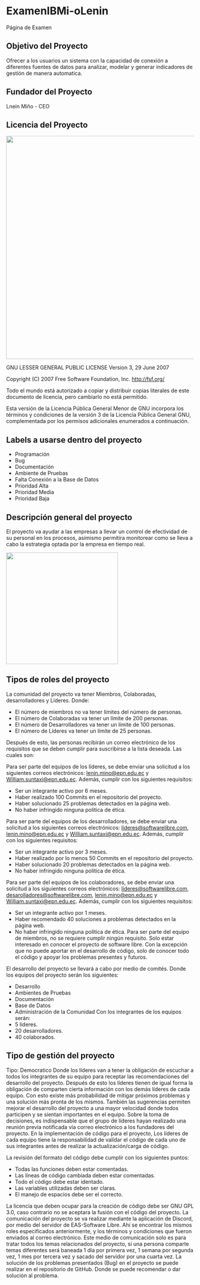 # ExamenIBMi-oLenin
Página de Examen

## Objetivo del Proyecto

Ofrecer a los usuarios un sistema con la capacidad de conexión a diferentes fuentes de datos para analizar, modelar y generar indicadores de gestión de manera automatica.

## Fundador del Proyecto

Lnein Miño - CEO

## Licencia del Proyecto

<img src="https://1.bp.blogspot.com/-IFwRwYUMdac/UqowjZzPPFI/AAAAAAAAAz0/fY_g6KdIhQ8/s400/foto%2Binicio%2Bcopy.png" height="600px" >

GNU LESSER GENERAL PUBLIC LICENSE
Version 3, 29 June 2007

Copyright (C) 2007 Free Software Foundation, Inc. <http://fsf.org/>

Todo el mundo está autorizado a copiar y distribuir copias literales de este documento de licencia, pero cambiarlo no está permitido.

Esta versión de la Licencia Pública General Menor de GNU incorpora los términos y condiciones de la versión 3 de la Licencia Pública General GNU, complementada por los permisos adicionales enumerados a continuación.

## Labels a usarse dentro del proyecto

- Programación
- Bug
- Documentación
- Ambiente de Pruebas
- Falta Conexión a la Base de Datos
- Prioridad Alta
- Prioridad Media
- Prioridad Baja

## Descripción general del proyecto
El proyecto va ayudar a las empresas a llevar un control de efectividad de su personal en los procesos, asimismo permitira monitorear como se lleva a cabo la estrategia optada por la empresa en tiempo real. 

<img src="https://www.lifeder.com/wp-content/uploads/2018/05/Indicadores-de-producci%C3%B3n1.jpg" height="300px" >

## Tipos de roles del proyecto
La comunidad del proyecto va tener Miembros, Colaboradas, desarrolladores y Líderes. Donde: 

- El número de miembros no va tener límites del número de personas.
- El número de Colaboradas va tener un límite de 200 personas.
- El número de Desarrolladores va tener un límite de 100 personas. 
- El número de Líderes va tener un límite de 25 personas.

Después de esto, las personas recibirán un correo electrónico de los requisitos que se deben cumplir para suscribirse a la lista deseada. Las cuales son:


Para ser parte del equipos de los líderes, se debe enviar una solicitud a los siguientes correos electrónicos: lenin.mino@epn.edu.ec y William.suntaxi@epn.edu.ec. Además, cumplir con los siguientes requisitos:
- Ser un integrante activo por 6 meses.
- Haber realizado 100 Commits en el repositorio del proyecto.
- Haber solucionado 25 problemas detectados en la página web.
- No haber infringido ninguna política de ética.


Para ser parte del equipos de los desarrolladores, se debe enviar una solicitud a los siguientes correos electrónicos: lideres@softwarelibre.com, lenin.mino@epn.edu.ec y William.suntaxi@epn.edu.ec. Además, cumplir con los siguientes requisitos:
-	Ser un integrante activo por 3 meses.
-	Haber realizado por lo menos 50 Commits en el repositorio del proyecto.
-	Haber solucionado 20 problemas detectados en la página web.
-	No haber infringido ninguna política de ética. 


Para ser parte del equipos de los colaboradores, se debe enviar una solicitud a los siguientes correos electrónicos: lideres@softwarelibre.com, desarolladores@softwarelibre.com, lenin.mino@epn.edu.ec y William.suntaxi@epn.edu.ec. Además, cumplir con los siguientes requisitos:
-	Ser un integrante activo por 1 meses.
-	Haber recomendado 40 soluciones a problemas detectados en la página web.
-	No haber infringido ninguna política de ética. 
Para ser parte del equipo de miembros, no se requiere cumplir ningún requisito. Solo estar interesado en conocer el proyecto de software libre. Con la excepción que no puede aportar en el desarrollo de código, solo de conocer todo el código y apoyar los problemas presentes y futuros.


El desarrollo del proyecto se llevará a cabo por medio de comités. Donde los equipos del proyecto serán los siguientes:
-	Desarrollo
-	Ambientes de Pruebas
-	Documentación
-	Base de Datos
-	Administración de la Comunidad
Con los integrantes de los equipos serán:
-	5 líderes.
-	20 desarrolladores.
-	40 colaborados.


## Tipo de gestión del proyecto
Tipo: Democratico
Donde los líderes van a tener la obligación de escuchar a todos los integrantes de su equipo para receptar las recomendaciones del desarrollo del proyecto. Después de esto los líderes tienen de igual forma la obligación de comparten cierta información con los demás líderes de cada equipo. 
Con esto existe más probabilidad de mitigar próximos problemas y una solución más pronta de los mismos. También las sugerencias permiten mejorar el desarrollo del proyecto a una mayor velocidad donde todos participen y se sientan importantes en el equipo.
Sobre la toma de decisiones, es indispensable que el grupo de líderes hayan realizado una reunión previa notificada vía correo electrónico a los fundadores del proyecto.
En la implementación de código para el proyecto, Los líderes de cada equipo tiene la responsabilidad de validar el código de cada uno de sus integrantes antes de realizar la actualización/carga de código.


La revisión del formato del código debe cumplir con los siguientes puntos:
-	Todas las funciones deben estar comentadas.
-	Las líneas de código cambiada deben estar comentadas.
-	Todo el código debe estar identado.
-	Las variables utilizadas deben ser claras.
-	El manejo de espacios debe ser el correcto.


La licencia que deben ocupar para la creación de código debe ser GNU GPL 3.0, caso contrario no se aceptara la fusión con el código del proyecto.
La comunicación del proyecto se va realizar mediante la aplicación de Discord, por medio del servidor de EAS-Software Libre.
Ahí se encontrar los mismos roles especificados anteriormente, y los términos y condiciones que fueron enviados al correo electrónico.
Este medio de comunicación solo es para tratar todos los temas relacionados del proyecto, si una persona comparte temas diferentes será baneada 1 día por primera vez, 1 semana por segunda vez, 1 mes por tercera vez y sacado del servidor por una cuarta vez.
La solución de los problemas presentados (Bug) en el proyecto se puede realizar en el repositorio de GitHub. Donde se puede recomendar o dar solución al problema.
